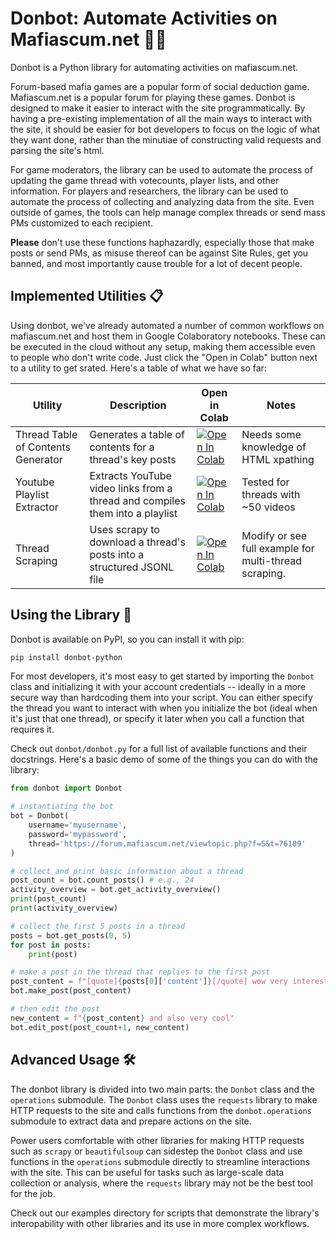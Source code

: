 # Donbot: Automate Activities on Mafiascum.net 🤖🤵

Donbot is a Python library for automating activities on mafiascum.net. 

Forum-based mafia games are a popular form of social deduction game. Mafiascum.net is a popular forum for playing these games. Donbot is designed to make it easier to interact with the site programmatically. By having a pre-existing implementation of all the main ways to interact with the site, it should be easier for bot developers to focus on the logic of what they want done, rather than the minutiae of constructing valid requests and parsing the site's html.

For game moderators, the library can be used to automate the process of updating the game thread with votecounts, player lists, and other information. For players and researchers, the library can be used to automate the process of collecting and analyzing data from the site. Even outside of games, the tools can help manage complex threads or send mass PMs customized to each recipient.

**Please** don't use these functions haphazardly, especially those that make posts or send PMs, as misuse thereof can be against Site Rules, get you banned, and most importantly cause trouble for a lot of decent people.

## Implemented Utilities 📋

Using donbot, we've already automated a number of common workflows on mafiascum.net and host them in Google Colaboratory notebooks. These can be executed in the cloud without any setup, making them accessible even to people who don't write code. Just click the "Open in Colab" button next to a utility to get srated. Here's a table of what we have so far:

| Utility | Description  | Open in Colab | Notes |
| --- | --- | --- | --- |
| Thread Table of Contents Generator | Generates a table of contents for a thread's key posts | [![Open In Colab](https://colab.research.google.com/assets/colab-badge.svg)](https://colab.research.google.com/github/Computational-Mafia/donbot/blob/master/examples/thread_toc/thread_toc.ipynb) | Needs some knowledge of HTML xpathing |
| Youtube Playlist Extractor | Extracts YouTube video links from a thread and compiles them into a playlist | [![Open In Colab](https://colab.research.google.com/assets/colab-badge.svg)](https://colab.research.google.com/github/Computational-Mafia/donbot/blob/f288643e18552e6768d7c7b4b9cfc943cdce61a5/examples/youtube_playlist_extraction/Youtube_Playlist_Extractor.ipynb) | Tested for threads with ~50 videos |
| Thread Scraping | Uses scrapy to download a thread's posts into a structured JSONL file | [![Open In Colab](https://colab.research.google.com/assets/colab-badge.svg)](https://colab.research.google.com/github/Computational-Mafia/donbot/blob/master/examples/thread_scraping/Thread_Scraping.ipynb) | Modify or see full example for multi-thread scraping. |

## Using the Library 🍲

Donbot is available on PyPI, so you can install it with pip:

```bash
pip install donbot-python
```

For most developers, it's most easy to get started by importing the `Donbot` class and initializing it with your account credentials -- ideally in a more secure way than hardcoding them into your script. You can either specify the thread you want to interact with when you initialize the bot (ideal when it's just that one thread), or specify it later when you call a function that requires it.

Check out `donbot/donbot.py` for a full list of available functions and their docstrings. Here's a basic demo of some of the things you can do with the library:

```python
from donbot import Donbot

# instantiating the bot
bot = Donbot(
    username='myusername', 
    password='mypassword', 
    thread='https://forum.mafiascum.net/viewtopic.php?f=5&t=76109'
)

# collect and print basic information about a thread
post_count = bot.count_posts() # e.g., 24
activity_overview = bot.get_activity_overview()
print(post_count)
print(activity_overview)

# collect the first 5 posts in a thread
posts = bot.get_posts(0, 5)
for post in posts:
    print(post)

# make a post in the thread that replies to the first post 
post_content = f"[quote]{posts[0]['content']}[/quote] wow very interesting"
bot.make_post(post_content)

# then edit the post
new_content = f"{post_content} and also very cool"
bot.edit_post(post_count+1, new_content)
```

## Advanced Usage 🛠️

The donbot library is divided into two main parts: the `Donbot` class and the `operations` submodule. The `Donbot` class uses the `requests` library to make HTTP requests to the site and calls functions from the `donbot.operations` submodule to extract data and prepare actions on the site.

Power users comfortable with other libraries for making HTTP requests such as `scrapy` or `beautifulsoup` can sidestep the `Donbot` class and use functions in the `operations` submodule directly to streamline interactions with the site. This can be useful for tasks such as large-scale data collection or analysis, where the `requests` library may not be the best tool for the job.

Check out our examples directory for scripts that demonstrate the library's interopability with other libraries and its use in more complex workflows.